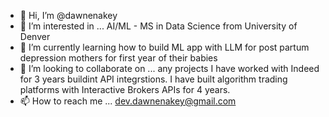 - 👋 Hi, I’m @dawnenakey
- 👀 I’m interested in ... AI/ML - MS in Data Science from University of Denver 
- 🌱 I’m currently learning how to build ML app with LLM for post partum depression mothers for first year of their babies
- 💞️ I’m looking to collaborate on ... any projects 
     I have worked with Indeed for 3 years buildint API integrstions. I have built algorithm trading platforms with Interactive Brokers APIs for 4 years. 
- 📫 How to reach me ... dev.dawnenakey@gmail.com

<!---
dawnenakey/dawnenakey is a ✨ special ✨ repository because its `README.md` (this file) appears on your GitHub profile.
You can click the Preview link to take a look at your changes.
--->
